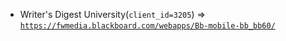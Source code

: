  - Writer's Digest University(`client_id=3205`) => [`https://fwmedia.blackboard.com/webapps/Bb-mobile-bb_bb60/`](https://fwmedia.blackboard.com/webapps/Bb-mobile-bb_bb60/)
